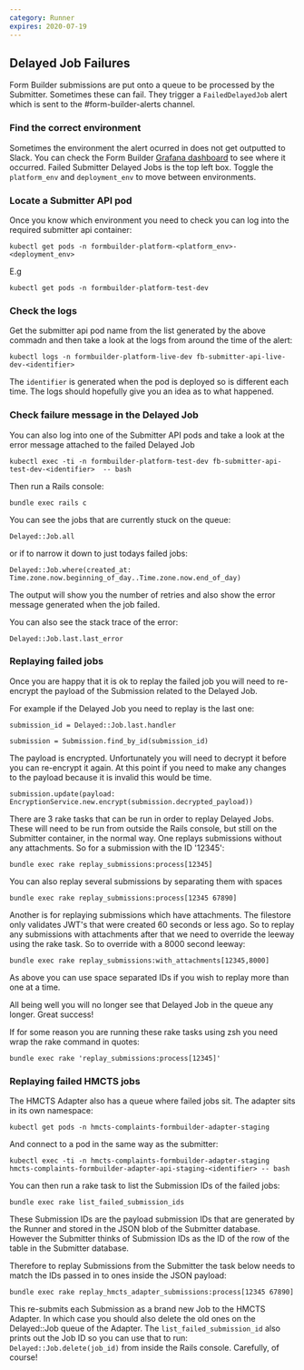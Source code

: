 ```yaml
---
category: Runner
expires: 2020-07-19
---
```


## Delayed Job Failures

Form Builder submissions are put onto a queue to be processed by the Submitter. Sometimes these can fail. They trigger a `FailedDelayedJob` alert which is sent to the #form-builder-alerts channel.

### Find the correct environment

Sometimes the environment the alert ocurred in does not get outputted to Slack. You can check the Form Builder [Grafana dashboard](https://grafana.cloud-platform.service.justice.gov.uk/d/-hXgWMWWk/form-builder?orgId=1) to see where it occurred. Failed Submitter Delayed Jobs is the top left box. Toggle the `platform_env` and `deployment_env` to move between environments.

### Locate a Submitter API pod

Once you know which environment you need to check you can log into the required submitter api container:
~~~~~~~~
kubectl get pods -n formbuilder-platform-<platform_env>-<deployment_env>
~~~~~~~~
E.g
~~~~~~~~
kubectl get pods -n formbuilder-platform-test-dev
~~~~~~~~
### Check the logs

Get the submitter api pod name from the list generated by the above commadn and then take a look at the logs from around the time of the alert:
~~~~~~~~
kubectl logs -n formbuilder-platform-live-dev fb-submitter-api-live-dev-<identifier>
~~~~~~~~
The `identifier` is generated when the pod is deployed so is different each time. The logs should hopefully give you an idea as to what happened.

### Check failure message in the Delayed Job

You can also log into one of the Submitter API pods and take a look at the error message attached to the failed Delayed Job
~~~~~~~~
kubectl exec -ti -n formbuilder-platform-test-dev fb-submitter-api-test-dev-<identifier>  -- bash
~~~~~~~~
Then run a Rails console:
~~~~~~~~
bundle exec rails c
~~~~~~~~

You can see the jobs that are currently stuck on the queue:

~~~~~~~~
Delayed::Job.all
~~~~~~~~

or if to narrow it down to just todays failed jobs:

~~~~~~~~
Delayed::Job.where(created_at: Time.zone.now.beginning_of_day..Time.zone.now.end_of_day)
~~~~~~~~

The output will show you the number of retries and also show the error message generated when the job failed.

You can also see the stack trace of the error:

~~~~~~~~
Delayed::Job.last.last_error
~~~~~~~~

### Replaying failed jobs

Once you are happy that it is ok to replay the failed job you will need to re-encrypt the payload of the Submission related to the Delayed Job.

For example if the Delayed Job you need to replay is the last one:

~~~~~~~~
submission_id = Delayed::Job.last.handler
~~~~~~~~

~~~~~~~~
submission = Submission.find_by_id(submission_id)
~~~~~~~~

The payload is encrypted. Unfortunately you will need to decrypt it before you can re-encrypt it again. At this point if you need to make any changes to the payload because it is invalid this would be time.

~~~~~~~~
submission.update(payload: EncryptionService.new.encrypt(submission.decrypted_payload))
~~~~~~~~

There are 3 rake tasks that can be run in order to replay Delayed Jobs. These will need to be run from outside the Rails console, but still on the Submitter container, in the normal way. One replays submissions without any attachments. So for a submission with the ID '12345':

~~~~~~~~
bundle exec rake replay_submissions:process[12345]
~~~~~~~~

You can also replay several submissions by separating them with spaces

~~~~~~~~
bundle exec rake replay_submissions:process[12345 67890]
~~~~~~~~

Another is for replaying submissions which have attachments. The filestore only validates JWT's that were created 60 seconds or less ago. So to replay any submissions with attachments after that we need to override the leeway using the rake task. So to override with a 8000 second leeway:

~~~~~~~~
bundle exec rake replay_submissions:with_attachments[12345,8000]
~~~~~~~~

As above you can use space separated IDs if you wish to replay more than one at a time.

All being well you will no longer see that Delayed Job in the queue any longer. Great success!

If for some reason you are running these rake tasks using zsh you need wrap the rake command in quotes:

~~~~~~~~
bundle exec rake 'replay_submissions:process[12345]'
~~~~~~~~

### Replaying failed HMCTS jobs

The HMCTS Adapter also has a queue where failed jobs sit. The adapter sits in its own namespace:

~~~~~~~~
kubectl get pods -n hmcts-complaints-formbuilder-adapter-staging
~~~~~~~~

And connect to a pod in the same way as the submitter:

~~~~~~~~
kubectl exec -ti -n hmcts-complaints-formbuilder-adapter-staging hmcts-complaints-formbuilder-adapter-api-staging-<identifier> -- bash
~~~~~~~~

You can then run a rake task to list the Submission IDs of the failed jobs:

~~~~~~~~
bundle exec rake list_failed_submission_ids
~~~~~~~~

These Submission IDs are the payload submission IDs that are generated by the Runner and stored in the JSON blob of the Submitter database. However the Submitter thinks of Submission IDs as the ID of the row of the table in the Submitter database.

Therefore to replay Submissions from the Submitter the task below needs to match the IDs passed in to ones inside the JSON payload:

~~~~~~~~
bundle exec rake replay_hmcts_adapter_submissions:process[12345 67890]
~~~~~~~~

This re-submits each Submission as a brand new Job to the HMCTS Adapter. In which case you should also delete the old ones on the Delayed::Job queue of the Adapter. The `list_failed_submission_id` also prints out the Job ID so you can use that to run: `Delayed::Job.delete(job_id)` from inside the Rails console. Carefully, of course!
